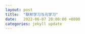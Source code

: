 ```yaml
---
layout: post
title:  "联邦学习与元学习"
date:   2022-06-07 20:00:00 +0800
categories: jekyll update
---
```


